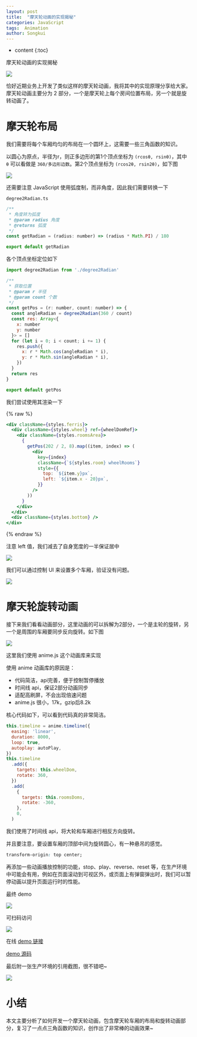 ```yaml
---
layout: post
title:  "摩天轮动画的实现揭秘"
categories: JavaScript
tags:  Animation
author: Songkui
---
```


* content
{:toc}

摩天轮动画的实现揭秘

![](https://gw.alicdn.com/imgextra/i2/O1CN01WMJfsa23yty2Z4YOn_!!6000000007325-1-tps-600-329.gif)

恰好近期业务上开发了类似这样的摩天轮动画，我将其中的实现原理分享给大家。摩天轮动画主要分为 2 部分，一个是摩天轮上每个房间位置布局，另一个就是旋转动画了。





# 摩天轮布局

我们需要将每个车厢均匀的布局在一个圆环上，这需要一些三角函数的知识。

以圆心为原点，半径为r，则正多边形的第1个顶点坐标为 `(rcosθ, rsinθ)`，其中 `θ` 可以看做是 `360/多边形边数`。第2个顶点坐标为 `(rcos2θ, rsin2θ)`，如下图

![](https://gw.alicdn.com/imgextra/i1/O1CN01vucWNA1GKg0lvyXPs_!!6000000000604-2-tps-807-585.png)

还需要注意 JavaScript 使用弧度制，而非角度，因此我们需要转换一下

`degree2Radian.ts`

```js
/**
 * 角度转为弧度
 * @param radius 角度
 * @returns 弧度
 */
const getRadian = (radius: number) => (radius * Math.PI) / 180

export default getRadian
```

各个顶点坐标定位如下

```js
import degree2Radian from './degree2Radian'

/**
 * 获取位置
 * @param r 半径
 * @param count 个数
 */
const getPos = (r: number, count: number) => {
  const angleRadian = degree2Radian(360 / count)
  const res: Array<{
    x: number
    y: number
  }> = []
  for (let i = 0; i < count; i += 1) {
    res.push({
      x: r * Math.cos(angleRadian * i),
      y: r * Math.sin(angleRadian * i),
    })
  }
  return res
}

export default getPos
```

我们尝试使用其渲染一下

{% raw %}
```jsx
<div className={styles.ferris}>
  <div className={styles.wheel} ref={wheelDomRef}>
    <div className={styles.roomsArea}>
      {
        getPos(202 / 2, 8).map((item, index) => (
          <div
            key={index}
            className={`${styles.room} wheelRooms`}
            style={{
              top: `${item.y}px`,
              left: `${item.x - 20}px`,
            }}
          />
        ))
      }
    </div>
  </div>
  <div className={styles.bottom} />
</div>
```
{% endraw %}

注意 left 值，我们减去了自身宽度的一半保证居中

![](https://gw.alicdn.com/imgextra/i4/O1CN01Whjysk1U1oJbwgmcm_!!6000000002458-2-tps-756-420.png)

我们可以通过控制 UI 来设置多个车厢，验证没有问题。

![](https://gw.alicdn.com/imgextra/i4/O1CN01YbapA224kX9sxhCZh_!!6000000007429-1-tps-600-354.gif)

# 摩天轮旋转动画

接下来我们看看动画部分，这里动画的可以拆解为2部分，一个是主轮的旋转，另一个是周围的车厢要同步反向旋转。如下图

![](https://gw.alicdn.com/imgextra/i1/O1CN01cMfM4F1yTEVAdKWjz_!!6000000006579-2-tps-538-549.png)

这里我们使用 anime.js 这个动画库来实现

使用 anime 动画库的原因是：
- 代码简洁，api完善，便于控制暂停播放
- 时间线 api，保证2部分动画同步
- 适配高刷屏，不会出现倍速问题
- anime.js 很小，17k，gzip后8.2k

核心代码如下，可以看到代码真的非常简洁。

```js
this.timeline = anime.timeline({
  easing: 'linear',
  duration: 8000,
  loop: true,
  autoplay: autoPlay,
})
this.timeline
  .add({
    targets: this.wheelDom,
    rotate: 360,
  })
  .add(
    {
      targets: this.roomsDoms,
      rotate: -360,
    },
    0,
  )
```

我们使用了时间线 api，将大轮和车厢进行相反方向旋转。

并且要注意，要设置车厢的顶部中间为旋转圆心，有一种悬吊的感觉。

```css
transform-origin: top center;
```

再添加一些动画播放控制的功能，stop、play、reverse、reset 等，在生产环境中可能会有用，例如在页面滚动到可视区外，或页面上有弹窗弹出时，我们可以暂停动画以提升页面运行时的性能。

最终 demo

![](https://gw.alicdn.com/imgextra/i1/O1CN01vMIISX1GHvdQCHvsB_!!6000000000598-1-tps-500-281.gif)

可扫码访问

![](https://gw.alicdn.com/imgextra/i1/O1CN01g3TIqr1SEySyIIqeC_!!6000000002216-2-tps-200-200.png)

在线 [demo 链接](https://gaohaoyang.github.io/demos/#/FerrisWheel)

[demo 源码](https://github.com/Gaohaoyang/demos/tree/main/src/FerrisWheel)

最后附一张生产环境的引用截图，很不错吧~

![](https://gw.alicdn.com/imgextra/i2/O1CN01yfrf7X1yNHM49XI9g_!!6000000006566-1-tps-320-398.gif)

# 小结

本文主要分析了如何开发一个摩天轮动画，包含摩天轮车厢的布局和旋转动画部分，复习了一点点三角函数的知识，创作出了非常棒的动画效果~
